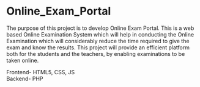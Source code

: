 # Online_Exam_Portal
The purpose of this project is to develop Online Exam Portal. This is a web based Online Examination System which will help in conducting the Online Examination which will considerably reduce the time required to give the exam and know the results. This project will provide an efficient platform both for the students and the teachers, by enabling examinations to be taken online.

Frontend- HTML5, CSS, JS     
Backend- PHP
